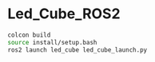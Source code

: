 # Led_Cube_ROS2
```sh
colcon build
source install/setup.bash
ros2 launch led_cube led_cube_launch.py 
```